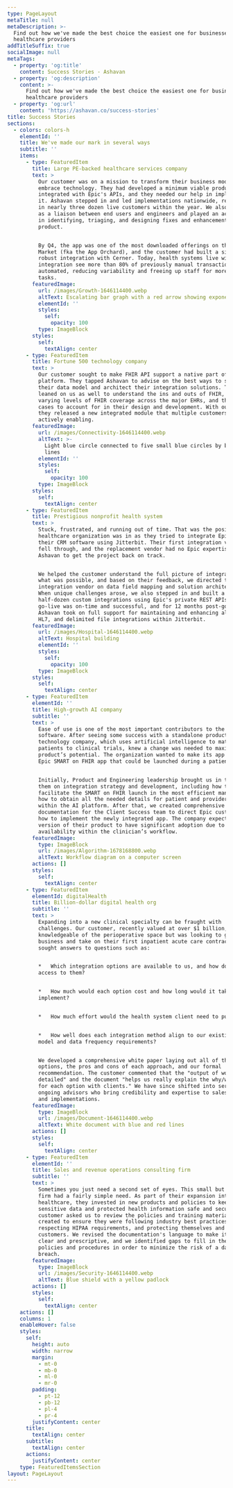 ```yaml
---
type: PageLayout
metaTitle: null
metaDescription: >-
  Find out how we've made the best choice the easiest one for businesses and
  healthcare providers
addTitleSuffix: true
socialImage: null
metaTags:
  - property: 'og:title'
    content: Success Stories - Ashavan
  - property: 'og:description'
    content: >-
      Find out how we've made the best choice the easiest one for businesses and
      healthcare providers
  - property: 'og:url'
    content: 'https://ashavan.co/success-stories'
title: Success Stories
sections:
  - colors: colors-h
    elementId: ''
    title: We've made our mark in several ways
    subtitle: ''
    items:
      - type: FeaturedItem
        title: Large PE-backed healthcare services company
        text: >
          Our customer was on a mission to transform their business model and
          embrace technology. They had developed a minimum viable product that
          integrated with Epic's APIs, and they needed our help in implementing
          it. Ashavan stepped in and led implementations nationwide, resulting
          in nearly three dozen live customers within the year. We also served
          as a liaison between end users and engineers and played an active role
          in identifying, triaging, and designing fixes and enhancements to the
          product.


          By Q4, the app was one of the most downloaded offerings on the App
          Market (fka the App Orchard), and the customer had built a similarly
          robust integration with Cerner. Today, health systems live with the
          integration see more than 80% of previously manual transactions now
          automated, reducing variability and freeing up staff for more complex
          tasks.
        featuredImage:
          url: /images/Growth-1646114400.webp
          altText: Escalating bar graph with a red arrow showing exponential growth
          elementId: ''
          styles:
            self:
              opacity: 100
          type: ImageBlock
        styles:
          self:
            textAlign: center
      - type: FeaturedItem
        title: Fortune 500 technology company
        text: >
          Our customer sought to make FHIR API support a native part of their
          platform. They tapped Ashavan to advise on the best ways to structure
          their data model and architect their integration solutions. They
          leaned on us as well to understand the ins and outs of FHIR, the
          varying levels of FHIR coverage across the major EHRs, and the edge
          cases to account for in their design and development. With our help,
          they released a new integrated module that multiple customers are
          actively enabling.
        featuredImage:
          url: /images/Connectivity-1646114400.webp
          altText: >-
            Light blue circle connected to five small blue circles by black
            lines
          elementId: ''
          styles:
            self:
              opacity: 100
          type: ImageBlock
        styles:
          self:
            textAlign: center
      - type: FeaturedItem
        title: Prestigious nonprofit health system
        text: >
          Stuck, frustrated, and running out of time. That was the position this
          healthcare organization was in as they tried to integrate Epic with
          their CRM software using Jitterbit. Their first integration vendor
          fell through, and the replacement vendor had no Epic expertise. Enter
          Ashavan to get the project back on track.


          We helped the customer understand the full picture of integrations and
          what was possible, and based on their feedback, we directed the
          integration vendor on data field mapping and solution architecture.
          When unique challenges arose, we also stepped in and built a
          half-dozen custom integrations using Epic's private REST APIs. The
          go-live was on-time and successful, and for 12 months post-go-live,
          Ashavan took on full support for maintaining and enhancing all API,
          HL7, and delimited file integrations within Jitterbit.
        featuredImage:
          url: /images/Hospital-1646114400.webp
          altText: Hospital building
          elementId: ''
          styles:
            self:
              opacity: 100
          type: ImageBlock
        styles:
          self:
            textAlign: center
      - type: FeaturedItem
        elementId: ''
        title: High-growth AI company
        subtitle: ''
        text: >
          Ease of use is one of the most important contributors to the value of
          software. After seeing some success with a standalone product, this
          technology company, which uses artificial intelligence to match
          patients to clinical trials, knew a change was needed to maximize its
          product’s potential. The organization wanted to make its app into an
          Epic SMART on FHIR app that could be launched during a patient exam.


          Initially, Product and Engineering leadership brought us in to guide
          them on integration strategy and development, including how to
          facilitate the SMART on FHIR launch in the most efficient manner and
          how to obtain all the needed details for patient and provider matching
          within the AI platform. After that, we created comprehensive
          documentation for the Client Success team to direct Epic customers on
          how to implement the newly integrated app. The company expects this
          version of their product to have significant adoption due to its
          availability within the clinician’s workflow.
        featuredImage:
          type: ImageBlock
          url: /images/Algorithm-1678168800.webp
          altText: Workflow diagram on a computer screen
        actions: []
        styles:
          self:
            textAlign: center
      - type: FeaturedItem
        elementId: digitalHealth
        title: Billion-dollar digital health org
        subtitle: ''
        text: >
          Expanding into a new clinical specialty can be fraught with
          challenges. Our customer, recently valued at over $1 billion, was
          knowledgeable of the perioperative space but was looking to grow the
          business and take on their first inpatient acute care contract. They
          sought answers to questions such as:


          *   Which integration options are available to us, and how do we gain
          access to them?


          *   How much would each option cost and how long would it take to
          implement?


          *   How much effort would the health system client need to put in?


          *   How well does each integration method align to our existing data
          model and data frequency requirements?


          We developed a comprehensive white paper laying out all of the
          options, the pros and cons of each approach, and our formal
          recommendation. The customer commented that the "output of work was
          detailed" and the document "helps us really explain the why/why not
          for each option with clients." We have since shifted into serving as
          ongoing advisors who bring credibility and expertise to sales calls
          and implementations.
        featuredImage:
          type: ImageBlock
          url: /images/Document-1646114400.webp
          altText: White document with blue and red lines
        actions: []
        styles:
          self:
            textAlign: center
      - type: FeaturedItem 
        elementId: ''
        title: Sales and revenue operations consulting firm
        subtitle: ''
        text: >
          Sometimes you just need a second set of eyes. This small but growing
          firm had a fairly simple need. As part of their expansion into
          healthcare, they invested in new products and policies to keep
          sensitive data and protected health information safe and secure. Our
          customer asked us to review the policies and training materials they
          created to ensure they were following industry best practices,
          respecting HIPAA requirements, and protecting themselves and their
          customers. We revised the documentation's language to make it more
          clear and prescriptive, and we identified gaps to fill in their
          policies and procedures in order to minimize the risk of a data
          breach.
        featuredImage:
          type: ImageBlock
          url: /images/Security-1646114400.webp
          altText: Blue shield with a yellow padlock
        actions: []
        styles:
          self:
            textAlign: center
    actions: []
    columns: 1
    enableHover: false
    styles:
      self:
        height: auto
        width: narrow
        margin:
          - mt-0
          - mb-0
          - ml-0
          - mr-0
        padding:
          - pt-12
          - pb-12
          - pl-4
          - pr-4
        justifyContent: center
      title:
        textAlign: center
      subtitle:
        textAlign: center
      actions:
        justifyContent: center
    type: FeaturedItemsSection
layout: PageLayout
---
```

